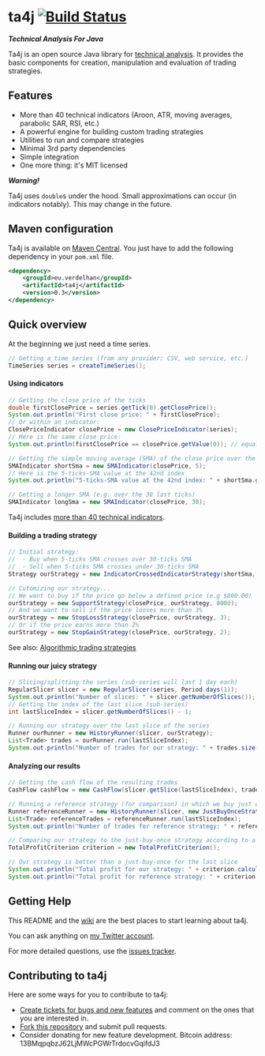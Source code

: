 # ta4j [![Build Status](https://travis-ci.org/mdeverdelhan/ta4j.png?branch=master)](https://travis-ci.org/mdeverdelhan/ta4j)

***Technical Analysis For Java***

Ta4j is an open source Java library for [technical analysis](http://en.wikipedia.org/wiki/Technical_analysis). It provides the basic components for creation, manipulation and evaluation of trading strategies.

## Features

 * More than 40 technical indicators (Aroon, ATR, moving averages, parabolic SAR, RSI, etc.)
 * A powerful engine for building custom trading strategies
 * Utilities to run and compare strategies
 * Minimal 3rd party dependencies
 * Simple integration
 * One more thing: it's MIT licensed

***Warning!***

Ta4j uses `double`s under the hood. Small approximations can occur (in indicators notably). This may change in the future.

## Maven configuration

Ta4j is available on [Maven Central](http://search.maven.org/#search|ga|1|a%3A%22ta4j%22). You just have to add the following dependency in your `pom.xml` file.

```xml
<dependency>
    <groupId>eu.verdelhan</groupId>
    <artifactId>ta4j</artifactId>
    <version>0.3</version>
</dependency>
```

## Quick overview

At the beginning we just need a time series.

```java
// Getting a time series (from any provider: CSV, web service, etc.)
TimeSeries series = createTimeSeries();
```

#### Using indicators

```java
// Getting the close price of the ticks
double firstClosePrice = series.getTick(0).getClosePrice();
System.out.println("First close price: " + firstClosePrice);
// Or within an indicator:
ClosePriceIndicator closePrice = new ClosePriceIndicator(series);
// Here is the same close price:
System.out.println(firstClosePrice == closePrice.getValue(0)); // equal to firstClosePrice

// Getting the simple moving average (SMA) of the close price over the last 5 ticks
SMAIndicator shortSma = new SMAIndicator(closePrice, 5);
// Here is the 5-ticks-SMA value at the 42nd index
System.out.println("5-ticks-SMA value at the 42nd index: " + shortSma.getValue(42));

// Getting a longer SMA (e.g. over the 30 last ticks)
SMAIndicator longSma = new SMAIndicator(closePrice, 30);
```

Ta4j includes [more than 40 technical indicators](http://github.com/mdeverdelhan/ta4j/tree/master/ta4j/src/main/java/eu/verdelhan/ta4j/indicators).

#### Building a trading strategy

```java
// Initial strategy:
//  - Buy when 5-ticks SMA crosses over 30-ticks SMA
//  - Sell when 5-ticks SMA crosses under 30-ticks SMA
Strategy ourStrategy = new IndicatorCrossedIndicatorStrategy(shortSma, longSma);

// Cutomizing our strategy...
// We want to buy if the price go below a defined price (e.g $800.00)
ourStrategy = new SupportStrategy(closePrice, ourStrategy, 800d);
// And we want to sell if the price looses more than 3%
ourStrategy = new StopLossStrategy(closePrice, ourStrategy, 3);
// Or if the price earns more than 2%
ourStrategy = new StopGainStrategy(closePrice, ourStrategy, 2);
```

See also:  [Algorithmic trading strategies](http://en.wikipedia.org/wiki/Algorithmic_trading#Strategies)

#### Running our juicy strategy

```java
// Slicing/splitting the series (sub-series will last 1 day each)
RegularSlicer slicer = new RegularSlicer(series, Period.days(1));
System.out.println("Number of slices: " + slicer.getNumberOfSlices());
// Getting the index of the last slice (sub-series)
int lastSliceIndex = slicer.getNumberOfSlices() - 1;

// Running our strategy over the last slice of the series
Runner ourRunner = new HistoryRunner(slicer, ourStrategy);
List<Trade> trades = ourRunner.run(lastSliceIndex);
System.out.println("Number of trades for our strategy: " + trades.size());
```

#### Analyzing our results

```java
// Getting the cash flow of the resulting trades
CashFlow cashFlow = new CashFlow(slicer.getSlice(lastSliceIndex), trades);

// Running a reference strategy (for comparison) in which we buy just once
Runner referenceRunner = new HistoryRunner(slicer, new JustBuyOnceStrategy());
List<Trade> referenceTrades = referenceRunner.run(lastSliceIndex);
System.out.println("Number of trades for reference strategy: " + referenceTrades.size());

// Comparing our strategy to the just-buy-once strategy according to a criterion
TotalProfitCriterion criterion = new TotalProfitCriterion();

// Our strategy is better than a just-buy-once for the last slice
System.out.println("Total profit for our strategy: " + criterion.calculate(slicer.getSlice(lastSliceIndex), trades));
System.out.println("Total profit for reference strategy: " + criterion.calculate(slicer.getSlice(lastSliceIndex), referenceTrades));
```


## Getting Help

This README and the [wiki](https://github.com/mdeverdelhan/ta4j/wiki) are the best places to start learning about ta4j.

You can ask anything on [my Twitter account](http://twitter.com/MarcdeVerdelhan).

For more detailed questions, use the [issues tracker](http://github.com/mdeverdelhan/ta4j/issues).


## Contributing to ta4j

Here are some ways for you to contribute to ta4j:

  * [Create tickets for bugs and new features](http://github.com/mdeverdelhan/ta4j/issues) and comment on the ones that you are interested in.
  * [Fork this repository](http://help.github.com/forking/) and submit pull requests.
  * Consider donating for new feature development. Bitcoin address: 13BMqpqbzJ62LjMWcPGWrTrdocvGqifdJ3 
